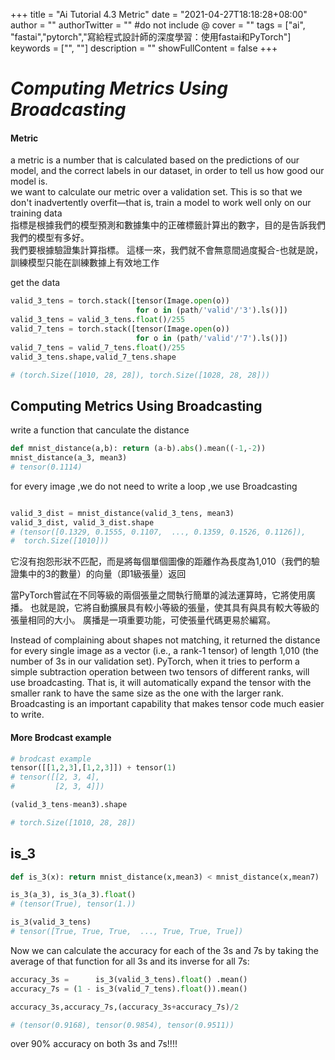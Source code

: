 +++
title = "Ai Tutorial 4.3 Metric"
date = "2021-04-27T18:18:28+08:00"
author = ""
authorTwitter = "" #do not include @
cover = ""
tags = ["ai", "fastai","pytorch","寫給程式設計師的深度學習：使用fastai和PyTorch"]
keywords = ["", ""]
description = ""
showFullContent = false
+++

# _Computing Metrics Using Broadcasting_
#### Metric
 a metric is a number that is calculated based on the predictions of our model, and the correct labels in our dataset, in order to tell us how good our model is.  
 we want to calculate our metric over a validation set. This is so that we don't inadvertently overfit—that is, train a model to work well only on our training data  
 指標是根據我們的模型預測和數據集中的正確標籤計算出的數字，目的是告訴我們我們的模型有多好。  
  我們要根據驗證集計算指標。 這樣一來，我們就不會無意間過度擬合-也就是說，訓練模型只能在訓練數據上有效地工作

get the data
```py
valid_3_tens = torch.stack([tensor(Image.open(o)) 
                            for o in (path/'valid'/'3').ls()])
valid_3_tens = valid_3_tens.float()/255
valid_7_tens = torch.stack([tensor(Image.open(o)) 
                            for o in (path/'valid'/'7').ls()])
valid_7_tens = valid_7_tens.float()/255
valid_3_tens.shape,valid_7_tens.shape

# (torch.Size([1010, 28, 28]), torch.Size([1028, 28, 28]))
```
## Computing Metrics Using Broadcasting
write a function that canculate the distance 
```py
def mnist_distance(a,b): return (a-b).abs().mean((-1,-2))
mnist_distance(a_3, mean3)
# tensor(0.1114)
```

for every image ,we do not need to write a loop ,we use Broadcasting
```py

valid_3_dist = mnist_distance(valid_3_tens, mean3)
valid_3_dist, valid_3_dist.shape
# (tensor([0.1329, 0.1555, 0.1107,  ..., 0.1359, 0.1526, 0.1126]),
#  torch.Size([1010]))
```
它沒有抱怨形狀不匹配，而是將每個單個圖像的距離作為長度為1,010（我們的驗證集中的3的數量）的向量（即1級張量）返回

當PyTorch嘗試在不同等級的兩個張量之間執行簡單的減法運算時，它將使用廣播。 也就是說，它將自動擴展具有較小等級的張量，使其具有與具有較大等級的張量相同的大小。 廣播是一項重要功能，可使張量代碼更易於編寫。

Instead of complaining about shapes not matching, it returned the distance for every single image as a vector (i.e., a rank-1 tensor) of length 1,010 (the number of 3s in our validation set).
 PyTorch, when it tries to perform a simple subtraction operation between two tensors of different ranks, will use broadcasting. That is, it will automatically expand the tensor with the smaller rank to have the same size as the one with the larger rank. Broadcasting is an important capability that makes tensor code much easier to write.

 #### More Brodcast example
```py
# brodcast example
tensor([[1,2,3],[1,2,3]]) + tensor(1)
# tensor([[2, 3, 4],
#         [2, 3, 4]])
```

```py
(valid_3_tens-mean3).shape

# torch.Size([1010, 28, 28])
```

## is_3
```py
def is_3(x): return mnist_distance(x,mean3) < mnist_distance(x,mean7)
```

```py
is_3(a_3), is_3(a_3).float()
# (tensor(True), tensor(1.))
```

```py
is_3(valid_3_tens)
# tensor([True, True, True,  ..., True, True, True])
```
Now we can calculate the accuracy for each of the 3s and 7s by taking the average of that function for all 3s and its inverse for all 7s:
```py
accuracy_3s =      is_3(valid_3_tens).float() .mean()
accuracy_7s = (1 - is_3(valid_7_tens).float()).mean()

accuracy_3s,accuracy_7s,(accuracy_3s+accuracy_7s)/2

# (tensor(0.9168), tensor(0.9854), tensor(0.9511))
```
 over 90% accuracy on both 3s and 7s!!!!